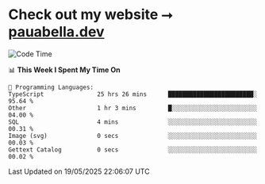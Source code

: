 # Check out my website ⭢ [pauabella.dev](https://pauabella.dev)

<!--START_SECTION:waka-->
![Code Time](http://img.shields.io/badge/Code%20Time-4%2C438%20hrs%2053%20mins-blue)

📊 **This Week I Spent My Time On** 

```text
💬 Programming Languages: 
TypeScript               25 hrs 26 mins      ████████████████████████░   95.64 % 
Other                    1 hr 3 mins         █░░░░░░░░░░░░░░░░░░░░░░░░   04.00 % 
SQL                      4 mins              ░░░░░░░░░░░░░░░░░░░░░░░░░   00.31 % 
Image (svg)              0 secs              ░░░░░░░░░░░░░░░░░░░░░░░░░   00.03 % 
Gettext Catalog          0 secs              ░░░░░░░░░░░░░░░░░░░░░░░░░   00.02 % 
```


 Last Updated on 19/05/2025 22:06:07 UTC
<!--END_SECTION:waka-->
